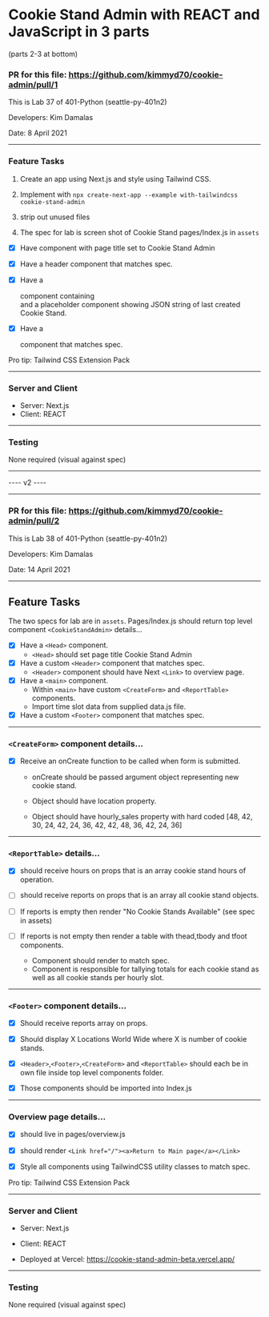 # Cookie Stand Admin with REACT and JavaScript in 3 parts
(parts 2-3 at bottom)


### PR for this file: https://github.com/kimmyd70/cookie-admin/pull/1

This is Lab 37 of 401-Python (seattle-py-401n2)

Developers: Kim Damalas

Date: 8 April 2021
____________________

### Feature Tasks

1.  Create an app using Next.js and style using Tailwind CSS.

2. Implement with `npx create-next-app --example with-tailwindcss cookie-stand-admin`

3. strip out unused files

4. The spec for lab is screen shot of Cookie Stand 
pages/Index.js in `assets`
- [x] Have <Head> component with page title set to Cookie Stand Admin

- [x] Have a header component that matches spec.

- [x] Have a <main> component containing <form> and a placeholder component showing JSON string of last created Cookie Stand.

- [x] Have a <footer> component that matches spec.

Pro tip: Tailwind CSS Extension Pack


__________________

### Server and Client

- Server: Next.js
- Client: REACT

____________________

### Testing

None required (visual against spec)

_____________________

---- v2 ----
_____________________

### PR for this file: https://github.com/kimmyd70/cookie-admin/pull/2

This is Lab 38 of 401-Python (seattle-py-401n2)

Developers: Kim Damalas

Date: 14 April 2021
____________________

## Feature Tasks

The two specs for lab are in `assets`. Pages/Index.js should return top level component `<CookieStandAdmin>` details…

- [x] Have a `<Head>` component.
    - `<Head>` should set page title Cookie Stand Admin
- [x] Have a custom `<Header>` component that matches spec.
    - `<Header>` component should have Next `<Link>` to overview page.
- [x] Have a `<main>` component.
    - Within `<main>` have custom `<CreateForm>` and `<ReportTable>` components.
    - Import time slot data from supplied data.js file.
- [x] Have a custom `<Footer>` component that matches spec.
----------

### `<CreateForm>` component details…
- [x] Receive an onCreate function to be called when form is submitted.
    - onCreate should be passed argument object representing new cookie stand.

    - Object should have location property.

    - Object should have hourly_sales property with hard coded [48, 42, 30, 24, 42, 24, 36, 42, 42, 48, 36, 42, 24, 36]

--------
### `<ReportTable>`    details…

- [X] should receive hours on props that is an array cookie stand hours of operation.

- [ ] should receive reports on props that is an array all cookie stand objects.

- [ ] If reports is empty then render "No Cookie Stands Available" (see spec in assets)

- [ ] If reports is not empty then render a table with thead,tbody and tfoot components.
    - Component should render to match spec.
    - Component is responsible for tallying totals for each cookie stand as well as all cookie stands per hourly slot.

--------
### `<Footer>` component details…

- [x] Should receive reports array on props.

- [x] Should display X Locations World Wide where X is number of cookie stands.

- [x] `<Header>`,`<Footer>`,`<CreateForm>` and `<ReportTable>` should each be in own file inside top level components folder.

- [x] Those components should be imported into Index.js

--------
### Overview page details…

- [x] should live in pages/overview.js

- [x] should render `<Link href="/"><a>Return to Main page</a></Link>`

- [x] Style all components using TailwindCSS utility classes to match spec.

Pro tip: Tailwind CSS Extension Pack


__________________

### Server and Client

- Server: Next.js
- Client: REACT

- Deployed at Vercel: https://cookie-stand-admin-beta.vercel.app/

____________________

### Testing

None required (visual against spec)

